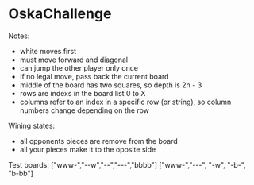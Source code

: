 OskaChallenge
=============

Notes:
- white moves first
- must move forward and diagonal
- can jump the other player only once
- if no legal move, pass back the current board
- middle of the board has two squares, so depth is 2n - 3
- rows are indexs in the board list 0 to X
- columns refer to an index in a specific row (or string), so column numbers change depending on the row

Wining states:
- all opponents pieces are remove from the board
- all your pieces make it to the oposite side

Test boards:
["www-","--w","--","---","bbbb"]
["www-","---", "-w", "-b-", "b-bb"]  